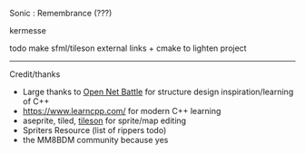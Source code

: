 Sonic : Remembrance (???)

kermesse

todo make sfml/tileson external links + cmake to lighten project

---

Credit/thanks

- Large thanks to [Open Net Battle](https://github.com/TheMaverickProgrammer/OpenNetBattle) for structure design inspiration/learning of C++
- https://www.learncpp.com/ for modern C++ learning
- aseprite, tiled, [tileson](https://github.com/SSBMTonberry/tileson) for sprite/map editing 
- Spriters Resource (list of rippers todo)
- the MM8BDM community because yes